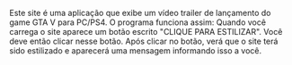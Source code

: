 Este site é uma aplicação que exibe um vídeo trailer de lançamento do game GTA V para PC/PS4.
O programa funciona assim:
Quando você carrega o site aparece um botão escrito "CLIQUE PARA ESTILIZAR". Você deve então clicar nesse botão.
Após clicar no botão, verá que o site terá sido estilizado e aparecerá uma mensagem informando isso a você.
